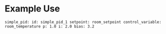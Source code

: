 # Example Use

`simple_pid:
  id: simple_pid_1
  setpoint: room_setpoint
  control_variable: room_temperature
  p: 1.0
  i: 2.0
  bias: 3.2`